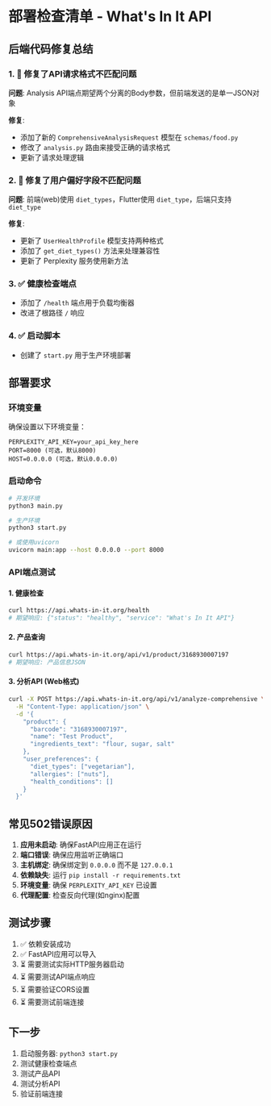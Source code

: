# 部署检查清单 - What's In It API

## 后端代码修复总结

### 1. 🔧 修复了API请求格式不匹配问题

**问题**: Analysis API端点期望两个分离的Body参数，但前端发送的是单一JSON对象

**修复**:
- 添加了新的 `ComprehensiveAnalysisRequest` 模型在 `schemas/food.py`
- 修改了 `analysis.py` 路由来接受正确的请求格式
- 更新了请求处理逻辑

### 2. 🔧 修复了用户偏好字段不匹配问题

**问题**: 前端(web)使用 `diet_types`，Flutter使用 `diet_type`，后端只支持 `diet_type`

**修复**:
- 更新了 `UserHealthProfile` 模型支持两种格式
- 添加了 `get_diet_types()` 方法来处理兼容性
- 更新了 Perplexity 服务使用新方法

### 3. ✅ 健康检查端点
- 添加了 `/health` 端点用于负载均衡器
- 改进了根路径 `/` 响应

### 4. ✅ 启动脚本
- 创建了 `start.py` 用于生产环境部署

## 部署要求

### 环境变量
确保设置以下环境变量：
```
PERPLEXITY_API_KEY=your_api_key_here
PORT=8000 (可选，默认8000)
HOST=0.0.0.0 (可选，默认0.0.0.0)
```

### 启动命令
```bash
# 开发环境
python3 main.py

# 生产环境
python3 start.py

# 或使用uvicorn
uvicorn main:app --host 0.0.0.0 --port 8000
```

### API端点测试

#### 1. 健康检查
```bash
curl https://api.whats-in-it.org/health
# 期望响应: {"status": "healthy", "service": "What's In It API"}
```

#### 2. 产品查询
```bash
curl https://api.whats-in-it.org/api/v1/product/3168930007197
# 期望响应: 产品信息JSON
```

#### 3. 分析API (Web格式)
```bash
curl -X POST https://api.whats-in-it.org/api/v1/analyze-comprehensive \
  -H "Content-Type: application/json" \
  -d '{
    "product": {
      "barcode": "3168930007197",
      "name": "Test Product",
      "ingredients_text": "flour, sugar, salt"
    },
    "user_preferences": {
      "diet_types": ["vegetarian"],
      "allergies": ["nuts"],
      "health_conditions": []
    }
  }'
```

## 常见502错误原因

1. **应用未启动**: 确保FastAPI应用正在运行
2. **端口错误**: 确保应用监听正确端口
3. **主机绑定**: 确保绑定到 `0.0.0.0` 而不是 `127.0.0.1`
4. **依赖缺失**: 运行 `pip install -r requirements.txt`
5. **环境变量**: 确保 `PERPLEXITY_API_KEY` 已设置
6. **代理配置**: 检查反向代理(如nginx)配置

## 测试步骤

1. ✅ 依赖安装成功
2. ✅ FastAPI应用可以导入
3. ⏳ 需要测试实际HTTP服务器启动
4. ⏳ 需要测试API端点响应
5. ⏳ 需要验证CORS设置
6. ⏳ 需要测试前端连接

## 下一步

1. 启动服务器: `python3 start.py`
2. 测试健康检查端点
3. 测试产品API
4. 测试分析API
5. 验证前端连接